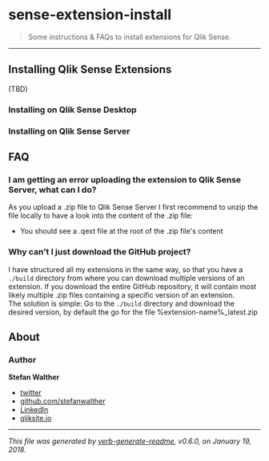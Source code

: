 # sense-extension-install

> Some instructions & FAQs to install extensions for Qlik Sense.

---

## Installing Qlik Sense Extensions

(TBD)

### Installing on Qlik Sense Desktop

### Installing on Qlik Sense Server

## FAQ

### I am getting an error uploading the extension to Qlik Sense Server, what can I do?  

As you upload a .zip file to Qlik Sense Server I first recommend to unzip the file locally to have a look into the content of the .zip file:

- You should see a .qext file at the root of the .zip file's content

### Why can't I just download the GitHub project?  

I have structured all my extensions in the same way, so that you have a `./build` directory from where you can download multiple versions of an extension.
If you download the entire GitHub repository, it will contain most likely multiple .zip files containing a specific version of an extension.  
The solution is simple: Go to the `./build` directory and download the desired version, by default the go for the file %extension-name%_latest.zip

## About

### Author
**Stefan Walther**

* [twitter](http://twitter.com/waltherstefan)  
* [github.com/stefanwalther](http://github.com/stefanwalther) 
* [LinkedIn](https://www.linkedin.com/in/stefanwalther/) 
* [qliksite.io](http://qliksite.io)

***

_This file was generated by [verb-generate-readme](https://github.com/verbose/verb-generate-readme), v0.6.0, on January 19, 2018._

